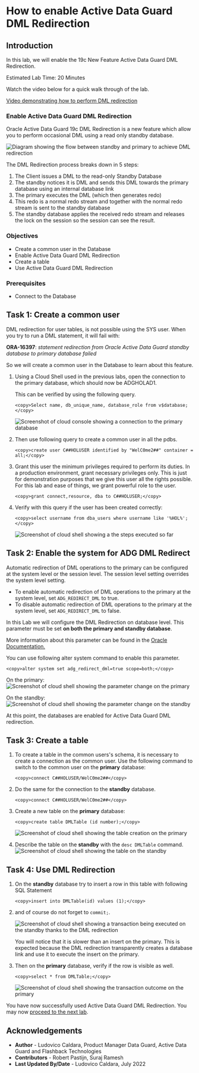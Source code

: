 # How to enable Active Data Guard DML Redirection

## Introduction
In this lab, we will enable the 19c New Feature Active Data Guard DML Redirection.

Estimated Lab Time: 20 Minutes

Watch the video below for a quick walk through of the lab.

[Video demonstrating how to perform DML redirection](youtube:nvTV9UxRkMo)

### Enable Active Data Guard DML Redirection

Oracle Active Data Guard 19c DML Redirection is a new feature which allow you to perform occasional DML using a read only standby database.

![Diagram showing the flow between standby and primary to achieve DML redirection](./images/dml-redirect.jpeg)

The DML Redirection process breaks down in 5 steps:

1. The Client issues a DML to the read-only Standby Database
2. The standby notices it is DML and sends this DML towards the primary database using an internal database link
3. The primary executes the DML (which then generates redo)
4. This redo is a normal redo stream and together with the normal redo stream is sent to the standby database
5. The standby database applies the received redo stream and releases the lock on the session so the session can see the result.

### Objectives
- Create a common user in the Database
- Enable Active Data Guard DML Redirection
- Create a table
- Use Active Data Guard DML Redirection

### Prerequisites
- Connect to the Database

## Task 1: Create a common user

DML redirection for user tables, is not possible using the SYS user.
When you try to run a DML statement, it will fail with:  

**ORA-16397**: *statement redirection from Oracle Active Data Guard standby database to primary database failed*

So we will create a common user in the Database to learn about this feature.

1. Using a Cloud Shell used in the previous labs, open the connection to the primary database, which should now be ADGHOLAD1.

    This can be verified by using the following query.

    ````
    <copy>Select name, db_unique_name, database_role from v$database;</copy>
    ````
    ![Screenshot of cloud console showing a connection to the primary database](../connect-db/images/connect-primary.png)

2. Then use following query to create a common user in all the pdbs.

    ````
    <copy>create user C##HOLUSER identified by "WelC0me2##" container = all;</copy>
    ````

3. Grant this user the minimum privileges required to perform its duties. In a production environment, grant necessary privileges only. This is just for demonstration purposes that we give this user all the rights possible. For this lab and ease of things, we grant powerful role to the user.

    ````
    <copy>grant connect,resource, dba to C##HOLUSER;</copy>
    ````

4. Verify with this query if the user has been created correctly:

    ````
    <copy>select username from dba_users where username like '%HOL%';</copy>
    ````
    ![Screenshot of cloud shell showing a the steps executed so far](./images/dml-redirect-create-user.png)


## Task 2: Enable the system for ADG DML Redirect

Automatic redirection of DML operations to the primary can be configured at the system level or the session level. The session level setting overrides the system level setting.

* To enable automatic redirection of DML operations to the primary at the system level, set `ADG_REDIRECT_DML` to true.
* To disable automatic redirection of DML operations to the primary at the system level, set `ADG_REDIRECT_DML` to false.

In this Lab we will configure the DML Redirection on database level.
This parameter must be set **on both the primary and standby database**.

More information about this parameter can be found in the [Oracle Documentation.](https://docs.oracle.com/en/database/oracle/oracle-database/19/refrn/ADG_REDIRECT_DML.html#GUID-AC98F026-33BE-41FE-8F2F-EFA296723AD8)

You can use following alter system command to enable this parameter.

````
<copy>alter system set adg_redirect_dml=true scope=both;</copy>
````
On the primary:
![Screenshot of cloud shell showing the parameter change on the primary](./images/dml-redirect-set-param-primary.png)

On the standby:
![Screenshot of cloud shell showing the parameter change on the standby](./images/dml-redirect-set-param-standby.png)

At this point, the databases are enabled for Active Data Guard DML redirection.


## Task 3: Create a table

1. To create a table in the common users's schema, it is necessary to create a connection as the common user. Use the following command to switch to the common user on the **primary** database:
    ````
    <copy>connect C##HOLUSER/WelC0me2##</copy>
    ````

2. Do the same for the connection to the **standby** database.
    ````
    <copy>connect C##HOLUSER/WelC0me2##</copy>
    ````

7. Create a new table on the **primary** database:

    ````
    <copy>create table DMLTable (id number);</copy>
    ````
    ![Screenshot of cloud shell showing the table creation on the primary](./images/dml-redirect-create-table.png)

8. Describe the table on the **standby** with the `desc DMLTable` command.
    ![Screenshot of cloud shell showing the table on the standby](./images/dml-redirect-desc-table.png)


## Task 4: Use DML Redirection

1. On the **standby** database try to insert a row in this table with following SQL Statement

    ````
    <copy>insert into DMLTable(id) values (1);</copy>
    ````

2. and of course do not forget to `commit;`.

    ![Screenshot of cloud shell showing a transaction being executed on the standby thanks to the DML redirection](./images/dml-redirect-insert-commit.png)

    You will notice that it is slower than an insert on the primary. This is expected because the DML redirection transparently creates a database link and use it to execute the insert on the primary.

3. Then on the **primary** database, verify if the row is visible as well.

    ````
    <copy>select * from DMLTable;</copy>
    ````

    ![Screenshot of cloud shell showing the transaction outcome on the primary](./images/dml-redirect-select-table.png)


You have now successfully used Active Data Guard DML Redirection. You may now [proceed to the next lab](#next).

## Acknowledgements

- **Author** - Ludovico Caldara, Product Manager Data Guard, Active Data Guard and Flashback Technologies
- **Contributors** - Robert Pastijn, Suraj Ramesh
- **Last Updated By/Date** -  Ludovico Caldara, July 2022

